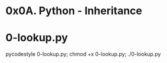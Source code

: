 # 0x0A. Python - Inheritance

# 0-lookup.py
pycodestyle 0-lookup.py; chmod +x 0-lookup.py; ./0-lookup.py
